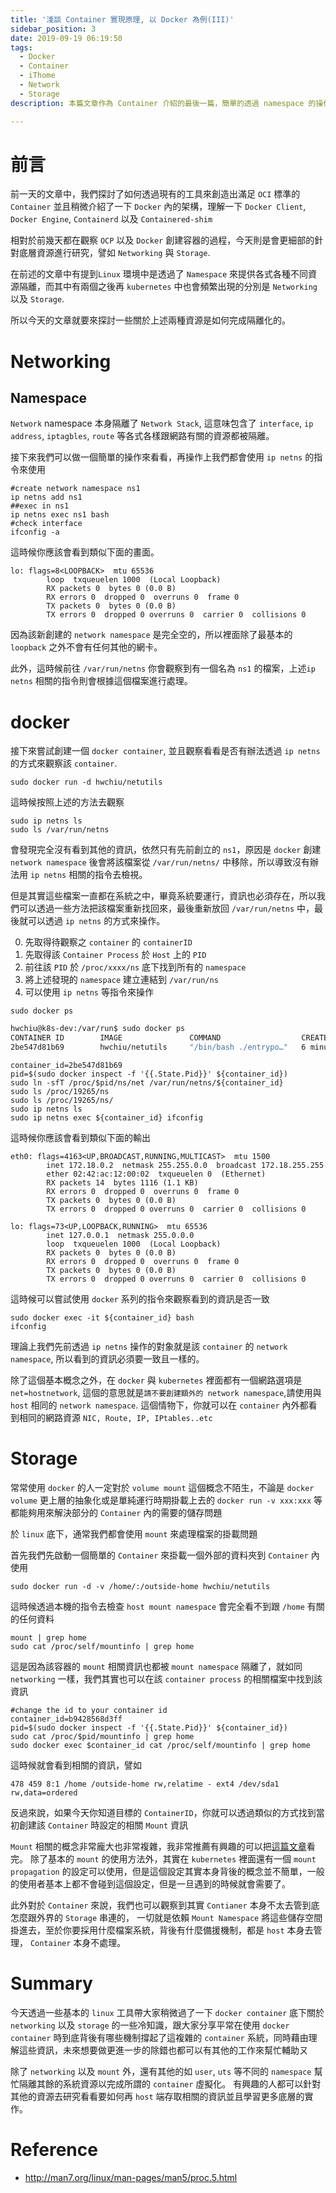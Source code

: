 ```yaml
---
title: '淺談 Container 實現原理, 以 Docker 為例(III)'
sidebar_position: 3
date: 2019-09-19 06:19:50
tags:
  - Docker
  - Container
  - iThome
  - Network
  - Storage
description: 本篇文章作為 Container 介紹的最後一篇，簡單的透過 namespace 的操作讓大家看看 network 以及 storage 本身的運行模式，接下來到 CNI 以及 CSI 相關的章節的時候會再仔細介紹 kubernetes 中是怎麼處理 network 與 storage 這兩大重要資源。

---
```


# 前言

前一天的文章中，我們探討了如何透過現有的工具來創造出滿足 `OCI` 標準的 `Container` 並且稍微介紹了一下 `Docker` 內的架構，理解一下 `Docker Client`, `Docker Engine`, `Containerd` 以及 `Containered-shim`

相對於前幾天都在觀察 `OCP` 以及 `Docker` 創建容器的過程，今天則是會更細部的針對底層資源進行研究，譬如 `Networking` 與 `Storage`.

在前述的文章中有提到`Linux` 環境中是透過了 `Namespace` 來提供各式各種不同資源隔離，而其中有兩個之後再 `kubernetes` 中也會頻繁出現的分別是 `Networking` 以及 `Storage`.

所以今天的文章就要來探討一些關於上述兩種資源是如何完成隔離化的。

# Networking
## Namespace
`Network` namespace 本身隔離了 `Network Stack`, 這意味包含了 `interface`, `ip address`, `iptagbles`, `route` 等各式各樣跟網路有關的資源都被隔離。



接下來我們可以做一個簡單的操作來看看，再操作上我們都會使用 `ip netns` 的指令來使用

```bash=
#create network namespace ns1
ip netns add ns1
##exec in ns1
ip netns exec ns1 bash
#check interface
ifconfig -a
```

這時候你應該會看到類似下面的畫面。

```bash=
lo: flags=8<LOOPBACK>  mtu 65536
        loop  txqueuelen 1000  (Local Loopback)
        RX packets 0  bytes 0 (0.0 B)
        RX errors 0  dropped 0  overruns 0  frame 0
        TX packets 0  bytes 0 (0.0 B)
        TX errors 0  dropped 0 overruns 0  carrier 0  collisions 0
```

因為該新創建的 `network namespace` 是完全空的，所以裡面除了最基本的 `loopback` 之外不會有任何其他的網卡。

此外，這時候前往 `/var/run/netns` 你會觀察到有一個名為 `ns1` 的檔案，上述`ip netns` 相關的指令則會根據這個檔案進行處理。


# docker
接下來嘗試創建一個 `docker container`, 並且觀察看看是否有辦法透過 `ip netns` 的方式來觀察該 `container`.

```bash=
sudo docker run -d hwchiu/netutils
```

這時候按照上述的方法去觀察
```bash=
sudo ip netns ls
sudo ls /var/run/netns
```
會發現完全沒有看到其他的資訊，依然只有先前創立的 `ns1`，原因是
 `docker` 創建 `network namespace` 後會將該檔案從 `/var/run/netns/` 中移除，所以導致沒有辦法用 `ip netns` 相關的指令去檢視。

但是其實這些檔案一直都在系統之中，畢竟系統要運行，資訊也必須存在，所以我們可以透過一些方法把該檔案重新找回來，最後重新放回 `/var/run/netns` 中，最後就可以透過 `ip netns` 的方式來操作。

0. 先取得待觀察之 `container` 的 `containerID`
2. 先取得該 `Container Process` 於 `Host` 上的 `PID`
3. 前往該 `PID` 於 `/proc/xxxx/ns` 底下找到所有的 `namespace`
4. 將上述發現的 `namespace` 建立連結到 `/var/run/ns`
5. 可以使用 `ip netns` 等指令來操作

```bash=
sudo docker ps
```

```bash
hwchiu@k8s-dev:/var/run$ sudo docker ps
CONTAINER ID        IMAGE               COMMAND                  CREATED             STATUS              PORTS               NAMES
2be547d81b69        hwchiu/netutils     "/bin/bash ./entrypo…"   6 minutes ago       Up 6 minutes                            priceless_cray
```

```bash=
container_id=2be547d81b69
pid=$(sudo docker inspect -f '{{.State.Pid}}' ${container_id})
sudo ln -sfT /proc/$pid/ns/net /var/run/netns/${container_id}
sudo ls /proc/19265/ns
sudo ls /proc/19265/ns/
sudo ip netns ls
sudo ip netns exec ${container_id} ifconfig
```

這時候你應該會看到類似下面的輸出

```bash=
eth0: flags=4163<UP,BROADCAST,RUNNING,MULTICAST>  mtu 1500
        inet 172.18.0.2  netmask 255.255.0.0  broadcast 172.18.255.255
        ether 02:42:ac:12:00:02  txqueuelen 0  (Ethernet)
        RX packets 14  bytes 1116 (1.1 KB)
        RX errors 0  dropped 0  overruns 0  frame 0
        TX packets 0  bytes 0 (0.0 B)
        TX errors 0  dropped 0 overruns 0  carrier 0  collisions 0

lo: flags=73<UP,LOOPBACK,RUNNING>  mtu 65536
        inet 127.0.0.1  netmask 255.0.0.0
        loop  txqueuelen 1000  (Local Loopback)
        RX packets 0  bytes 0 (0.0 B)
        RX errors 0  dropped 0  overruns 0  frame 0
        TX packets 0  bytes 0 (0.0 B)
        TX errors 0  dropped 0 overruns 0  carrier 0  collisions 0

```

這時候可以嘗試使用 `docker` 系列的指令來觀察看到的資訊是否一致

```bash=
sudo docker exec -it ${container_id} bash
ifconfig
```

理論上我們先前透過 `ip netns` 操作的對象就是該 `container` 的 `network namespace`, 所以看到的資訊必須要一致且一樣的。

除了這個基本概念之外，在 `docker` 與 `kubernetes` 裡面都有一個網路選項是 `net=hostnetwork`, 這個的意思就是`請不要創建額外的 network namespace`,請使用與 `host` 相同的 `network namespace`. 這個情物下，你就可以在 `container` 內外都看到相同的網路資源 `NIC, Route, IP, IPtables..etc`


# Storage

常常使用 `docker` 的人一定對於 `volume mount` 這個概念不陌生，不論是 `docker volume` 更上層的抽象化或是單純運行時期掛載上去的 `docker run -v xxx:xxx` 等都能夠用來解決部分的 `Container` 內的需要的儲存問題

於 `linux` 底下，通常我們都會使用 `mount` 來處理檔案的掛載問題

首先我們先啟動一個簡單的 `Container` 來掛載一個外部的資料夾到 `Container` 內使用

```bash=
sudo docker run -d -v /home/:/outside-home hwchiu/netutils
```

這時候透過本機的指令去檢查 `host mount namespace` 會完全看不到跟 `/home` 有關的任何資料

```bash=
mount | grep home
sudo cat /proc/self/mountinfo | grep home
```

這是因為該容器的 `mount` 相關資訊也都被 `mount namespace` 隔離了，就如同 `networking` 一樣，我們其實也可以在該 `container process` 的相關檔案中找到該資訊
```bash=
#change the id to your container id
container_id=b9428568d3ff
pid=$(sudo docker inspect -f '{{.State.Pid}}' ${container_id})
sudo cat /proc/$pid/mountinfo | grep home
sudo docker exec $container_id cat /proc/self/mountinfo | grep home
```

這時候就會看到相關的資訊，譬如

```bash=
478 459 8:1 /home /outside-home rw,relatime - ext4 /dev/sda1 rw,data=ordered
```

反過來說，如果今天你知道目標的 `ContainerID`，你就可以透過類似的方式找到當初創建該 `Container` 時設定的相關 `Mount` 資訊

`Mount` 相關的概念非常龐大也非常複雜，我非常推薦有興趣的可以把[這篇文章](https://www.kernel.org/doc/Documentation/filesystems/sharedsubtree.txt)看完。
除了基本的 `mount` 的使用方法外，其實在 `kubernetes` 裡面還有一個 `mount propagation` 的設定可以使用，但是這個設定其實本身背後的概念並不簡單，一般的使用者基本上都不會碰到這個設定，但是一旦遇到的時候就會需要了。

此外對於 `Container` 來說，我們也可以觀察到其實 `Contianer` 本身不太去管到底怎麼跟外界的 `Storage` 串連的， 一切就是依賴 `Mount Namespace` 將這些儲存空間掛進去，至於你要採用什麼檔案系統，背後有什麼備援機制，都是 `host` 本身去管理， `Container` 本身不處理。


# Summary
今天透過一些基本的 `linux` 工具帶大家稍微過了一下 `docker container` 底下關於 `networking` 以及 `storage` 的一些冷知識，跟大家分享平常在使用 `docker container` 時到底背後有哪些機制撐起了這複雜的 `container` 系統，同時藉由理解這些資訊，未來想要做更進一步的除錯也都可以有其他的工作來幫忙輔助ㄡ

除了 `networking` 以及 `mount` 外，還有其他的如 `user`, `uts` 等不同的 `namespace` 幫忙隔離其餘的系統資源以完成所謂的 `container` 虛擬化。
有興趣的人都可以針對其他的資源去研究看看要如何再 `host` 端存取相關的資訊並且學習更多底層的實作。

# Reference
- http://man7.org/linux/man-pages/man5/proc.5.html

